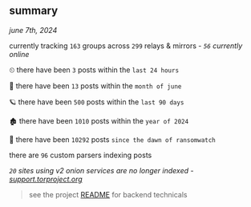 
## summary
_june 7th, 2024_

currently tracking `163` groups across `299` relays & mirrors - _`56` currently online_

⏲ there have been `3` posts within the `last 24 hours`

🦈 there have been `13` posts within the `month of june`

🪐 there have been `500` posts within the `last 90 days`

🏚 there have been `1010` posts within the `year of 2024`

🦕 there have been `10292` posts `since the dawn of ransomwatch`

there are `96` custom parsers indexing posts

_`20` sites using v2 onion services are no longer indexed - [support.torproject.org](https://support.torproject.org/onionservices/v2-deprecation/)_

> see the project [README](https://github.com/joshhighet/ransomwatch#ransomwatch--) for backend technicals
